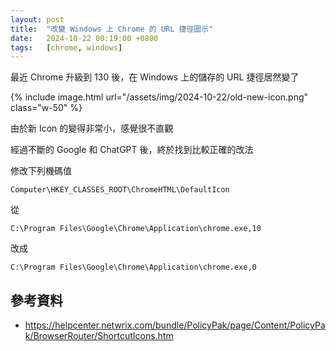 ```yaml
---
layout: post
title:  "改變 Windows 上 Chrome 的 URL 捷徑圖示"
date:   2024-10-22 00:19:00 +0800
tags:   [chrome, windows]
---
```


最近 Chrome 升級到 130 後，在 Windows 上的儲存的 URL 捷徑居然變了

{% include image.html url="/assets/img/2024-10-22/old-new-icon.png" class="w-50" %}

<!--more-->

由於新 Icon 的變得非常小，感覺很不直觀

經過不斷的 Google 和 ChatGPT 後，終於找到比較正確的改法

修改下列機碼值
```
Computer\HKEY_CLASSES_ROOT\ChromeHTML\DefaultIcon
```

從
```
C:\Program Files\Google\Chrome\Application\chrome.exe,10
```

改成
```
C:\Program Files\Google\Chrome\Application\chrome.exe,0
```

## 參考資料
* <a href="https://helpcenter.netwrix.com/bundle/PolicyPak/page/Content/PolicyPak/BrowserRouter/ShortcutIcons.htm" target="_blank" rel="noopener">https://helpcenter.netwrix.com/bundle/PolicyPak/page/Content/PolicyPak/BrowserRouter/ShortcutIcons.htm</a>
